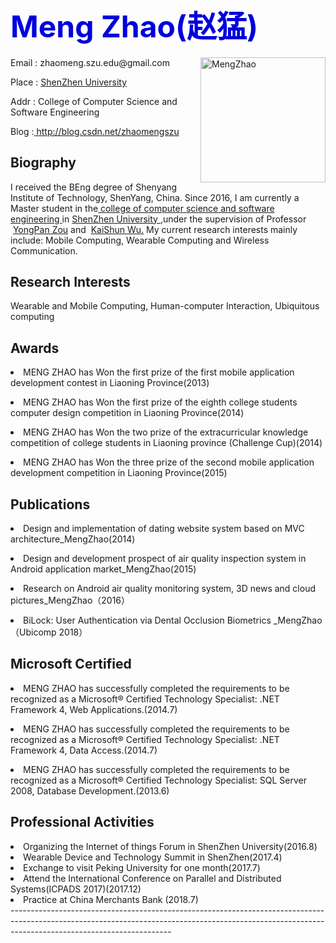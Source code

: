 

<b><font color="#0000dd" size="7" >Meng Zhao(赵猛) </font></b>
----------------------------------------------------------------------------------------------------------------------------------------------------------------------------------------------------
<img src="https://MengZhao2017.github.io/zm.jpg" width="200" height="200" align="right"  alt="MengZhao"/>
<p align="left">Email : zhaomeng.szu.edu@gmail.com</p>
<p align="left">Place : <a href="http://www.szu.edu.cn ">ShenZhen University </a></p>
<p align="left">Addr : College of Computer Science and Software Engineering </p>
<p> Blog :<a href=" http://blog.csdn.net/zhaomengszu"> http://blog.csdn.net/zhaomengszu</a></p>

## Biography 
I received the BEng degree of Shenyang Institute of Technology, ShenYang, China. Since 2016, I am currently a Master student in the<a href="http://csse.szu.edu.cn/cn/index"> college of computer science and software engineering </a> in <a href="http://www.szu.edu.cn ">ShenZhen University </a>,under the supervision of Professor &nbsp;<a href=" https://yongpanzou.github.io/">YongPan Zou</a> and &nbsp;<a href="http://www.kaishunwu.com/index.html">KaiShun Wu.</a>  My current research interests mainly include: Mobile Computing, Wearable Computing and Wireless Communication. 


## Research Interests 
Wearable and Mobile Computing, Human-computer Interaction, Ubiquitous computing

## Awards
<p><li>MENG ZHAO has Won the first prize of the first mobile application development contest in Liaoning Province(2013)</li></p>
<p><li>MENG ZHAO has Won the first prize of the eighth college students computer design competition in Liaoning Province(2014)</li></p>
<p><li>MENG ZHAO has Won the two prize of the extracurricular knowledge competition of college students in Liaoning province (Challenge Cup)(2014)</li></p>
<p><li>MENG ZHAO has Won the three prize of the second mobile application development competition in Liaoning Province(2015)</li></p>

## Publications
<p><li>Design and implementation of dating website system based on MVC architecture_MengZhao(2014)</li></p>
<p><li>Design and development prospect of air quality inspection system in Android application market_MengZhao(2015)</li></p>
<p><li>Research on Android air quality monitoring system, 3D news and cloud pictures_MengZhao（2016）</li></P>
<p><li>BiLock: User Authentication via Dental Occlusion Biometrics _MengZhao（Ubicomp 2018）</li></P>
 

## Microsoft Certified
<p><li> MENG ZHAO has successfully completed the requirements to be recognized as a Microsoft® Certified Technology
Specialist: .NET Framework 4, Web Applications.(2014.7)</li></p>
<p><li> MENG ZHAO has successfully completed the requirements to be recognized as a Microsoft® Certified Technology
Specialist: .NET Framework 4, Data Access.(2014.7)</li></p>
<p><li> MENG ZHAO has successfully completed the requirements to be recognized as a Microsoft® Certified Technology
Specialist: SQL Server 2008, Database Development.(2013.6)</li></p>

## Professional Activities
<li>Organizing the Internet of things Forum in ShenZhen University(2016.8)</li>
<li>Wearable Device and Technology Summit in ShenZhen(2017.4)</li>
<li>Exchange to visit Peking University for one month(2017.7)</li>
<li>Attend the International Conference on Parallel and Distributed Systems(ICPADS 2017)(2017.12)</li>
<li>Practice at China Merchants Bank (2018.7)</li>
----------------------------------------------------------------------------------------------------------------------------------------------------------------------------------------------------
<script type="text/javascript" id="clustrmaps" src="//cdn.clustrmaps.com/map_v2.js?d=YKhH33m0t731eMKTCB9frgfq8Fke-c6oczwpN9o8F1A&cl=ffffff&w=a"></script>
